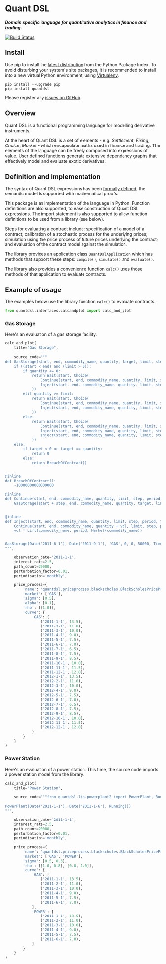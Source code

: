 # Quant DSL

***Domain specific language for quantitative analytics in finance and trading.***

[![Build Status](https://secure.travis-ci.org/johnbywater/quantdsl.png)](https://travis-ci.org/johnbywater/quantdsl)


## Install

Use pip to install the [latest distribution](https://pypi.python.org/pypi/quantdsl) from
the Python Package Index. To avoid disturbing your system's site packages, it is recommended to install
into a new virtual Python environment, using [Virtualenv](http://docs.python-guide.org/en/latest/dev/virtualenvs/).

```
pip install --upgrade pip
pip install quantdsl
```

Please register any [issues on GitHub](https://github.com/johnbywater/quantdsl/issues).


## Overview

Quant DSL is a functional programming language for modelling derivative instruments.

At the heart of Quant DSL is a set of elements - e.g. *Settlement*, *Fixing*, *Choice*, *Market* - which encapsulate 
maths used in finance and trading. The elements of the language can be freely composed into expressions
of value. User defined functions generate extensive dependency graphs that effectively model and evaluate exotic
derivatives.

## Definition and implementation

The syntax of Quant DSL expressions has been
[formally defined](http://www.appropriatesoftware.org/quant/docs/quant-dsl-definition-and-proof.pdf),
the semantic model is supported with mathematical proofs.

This package is an implementation of the language in Python. Function definitions are also supported, to ease 
construction of Quant DSL expressions. The import statement is also supported to allow function definitions to be 
used from a library (see below).

Steps for evaluating a contract include: specification of a model of a contract; calibration of a stochastic process
for the underlying prices; simulation using the price process of future prices underlying the contract; and evaluation
of the contract model against the simulation.

The library provides an application class `QuantDslApplication` which 
has methods that support these steps: `compile()`, `simulate()` and `evaluate()`.

The library also provides a convenience function `calc()` uses those methods of that application to evaluate 
contracts.



## Example of usage

The examples below use the library function `calc()` to evaluate contracts.


```python
from quantdsl.interfaces.calcandplot import calc_and_plot
```

### Gas Storage

Here's an evaluation of a gas storage facility.

```python
calc_and_plot(
    title="Gas Storage",
    
    source_code="""
def GasStorage(start, end, commodity_name, quantity, target, limit, step, period):
    if ((start < end) and (limit > 0)):
        if quantity <= 0:
            return Wait(start, Choice(
                Continue(start, end, commodity_name, quantity, limit, step, period, target),
                Inject(start, end, commodity_name, quantity, limit, step, period, target, 1),
            ))
        elif quantity >= limit:
            return Wait(start, Choice(
                Continue(start, end, commodity_name, quantity, limit, step, period, target),
                Inject(start, end, commodity_name, quantity, limit, step, period, target, -1),
            ))
        else:
            return Wait(start, Choice(
                Continue(start, end, commodity_name, quantity, limit, step, period, target),
                Inject(start, end, commodity_name, quantity, limit, step, period, target, 1),
                Inject(start, end, commodity_name, quantity, limit, step, period, target, -1),
            ))
    else:
        if target < 0 or target == quantity:
            return 0
        else:
            return BreachOfContract()


@inline
def BreachOfContract():
    -10000000000000000

@inline
def Continue(start, end, commodity_name, quantity, limit, step, period, target):
    GasStorage(start + step, end, commodity_name, quantity, target, limit, step, period)


@inline
def Inject(start, end, commodity_name, quantity, limit, step, period, target, vol):
    Continue(start, end, commodity_name, quantity + vol, limit, step, period, target) - \
    vol * Lift(commodity_name, period, Market(commodity_name))


GasStorage(Date('2011-6-1'), Date('2011-9-1'), 'GAS', 0, 0, 50000, TimeDelta('1m'), 'monthly')
""",

    observation_date='2011-1-1',
    interest_rate=2.5,
    path_count=20000,
    perturbation_factor=0.01,
    periodisation='monthly',

    price_process={
        'name': 'quantdsl.priceprocess.blackscholes.BlackScholesPriceProcess',
        'market': ['GAS'],
        'sigma': [0.5],
        'alpha': [0.1],
        'rho': [[1.0]],
        'curve': {
            'GAS': (
                ('2011-1-1', 13.5),
                ('2011-2-1', 11.0),
                ('2011-3-1', 10.0),
                ('2011-4-1', 9.0),
                ('2011-5-1', 7.5),
                ('2011-6-1', 7.0),
                ('2011-7-1', 6.5),
                ('2011-8-1', 7.5),
                ('2011-9-1', 8.5),
                ('2011-10-1', 10.0),
                ('2011-11-1', 11.5),
                ('2011-12-1', 12.0),
                ('2012-1-1', 13.5),
                ('2012-2-1', 11.0),
                ('2012-3-1', 10.0),
                ('2012-4-1', 9.0),
                ('2012-5-1', 7.5),
                ('2012-6-1', 7.0),
                ('2012-7-1', 6.5),
                ('2012-8-1', 7.5),
                ('2012-9-1', 8.5),
                ('2012-10-1', 10.0),
                ('2012-11-1', 11.5),
                ('2012-12-1', 12.0)
            )
        }
    }
)

```

### Power Station

Here's an evaluation of a power station. This time, the source code imports a power station model from the library.

```python
calc_and_plot(
    title="Power Station",

    source_code="""from quantdsl.lib.powerplant2 import PowerPlant, Running
        
PowerPlant(Date('2011-1-1'), Date('2011-1-6'), Running())
""",

    observation_date='2011-1-1',
    interest_rate=2.5,
    path_count=20000,
    perturbation_factor=0.01,
    periodisation='monthly',

    price_process={
        'name': 'quantdsl.priceprocess.blackscholes.BlackScholesPriceProcess',
        'market': ['GAS', 'POWER'],
        'sigma': [0.5, 0.3],
        'rho': [[1.0, 0.8], [0.8, 1.0]],
        'curve': {
            'GAS': [
                ('2011-1-1', 13.5),
                ('2011-2-1', 11.0),
                ('2011-3-1', 10.0),
                ('2011-4-1', 9.0),
                ('2011-5-1', 7.5),
                ('2011-6-1', 7.0),
            ],
            'POWER': [
                ('2011-1-1', 13.5),
                ('2011-2-1', 11.0),
                ('2011-3-1', 10.0),
                ('2011-4-1', 9.0),
                ('2011-5-1', 7.5),
                ('2011-6-1', 7.0),
            ]
        }
    }
)

```
